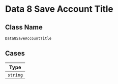 
# Data 8 Save Account Title

## Class Name

`Data8SaveAccountTitle`

## Cases

| Type |
|  --- |
| `string` |

